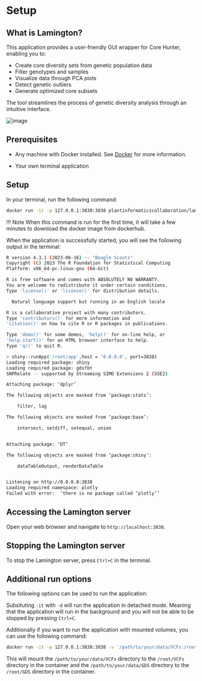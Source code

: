 # Setup

## What is Lamington?
This application provides a user-friendly GUI wrapper for Core Hunter, enabling you to:

- Create core diversity sets from genetic population data
- Filter genotypes and samples
- Visualize data through PCA plots
- Detect genetic outliers
- Generate optimized core subsets

The tool streamlines the process of genetic diversity analysis through an intuitive interface.

![image](https://github.com/user-attachments/assets/885dd15e-2b0d-4656-b51b-f6c94e1d5f4c)

## Prerequisites

- Any machine with Docker installed. See [Docker](https://docs.docker.com/get-docker/) for more information.

- Your own terminal application

## Setup

In your terminal, run the following command:

```bash
docker run -it -p 127.0.0.1:3838:3838 plantinformaticscollaboration/lamington
```

!!! Note
    When this command is run for the first time, it will take a few minutes to download the docker image from dockerhub.

When the application is successfully started, you will see the following output in the terminal:

```bash title="Output"
R version 4.3.1 (2023-06-16) -- "Beagle Scouts"
Copyright (C) 2023 The R Foundation for Statistical Computing
Platform: x86_64-pc-linux-gnu (64-bit)

R is free software and comes with ABSOLUTELY NO WARRANTY.
You are welcome to redistribute it under certain conditions.
Type 'license()' or 'licence()' for distribution details.

  Natural language support but running in an English locale

R is a collaborative project with many contributors.
Type 'contributors()' for more information and
'citation()' on how to cite R or R packages in publications.

Type 'demo()' for some demos, 'help()' for on-line help, or
'help.start()' for an HTML browser interface to help.
Type 'q()' to quit R.

> shiny::runApp('/root/app',host = '0.0.0.0', port=3838)
Loading required package: shiny
Loading required package: gdsfmt
SNPRelate -- supported by Streaming SIMD Extensions 2 (SSE2)

Attaching package: ‘dplyr’

The following objects are masked from ‘package:stats’:

    filter, lag

The following objects are masked from ‘package:base’:

    intersect, setdiff, setequal, union


Attaching package: ‘DT’

The following objects are masked from ‘package:shiny’:

    dataTableOutput, renderDataTable


Listening on http://0.0.0.0:3838
Loading required namespace: plotly
Failed with error:  ‘there is no package called ‘plotly’’
```

## Accessing the Lamington server

Open your web browser and navigate to `http://localhost:3838`.

## Stopping the Lamington server

To stop the Lamington server, press `Ctrl+C` in the terminal.

## Additional run options

The following options can be used to run the application:

Subsituting `-it` with `-d` will run the application in detached mode. Meaning that the application will run in the background and you will not be able to be stopped by pressing `Ctrl+C`.

Additionally if you want to run the application with mounted volumes, you can use the following command:

```bash
docker run -it -p 127.0.0.1:3838:3838 -v '/path/to/your/data/VCFs:/root/VCFs' -v '/path/to/your/data/GDS:/root/GDS' plantinformaticscollaboration/lamington
```

This will mount the `/path/to/your/data/VCFs` directory to the `/root/VCFs` directory in the container and the `/path/to/your/data/GDS` directory to the `/root/GDS` directory in the container.

